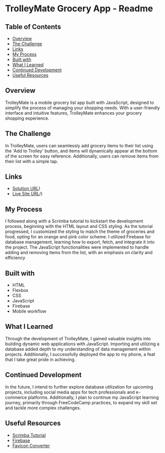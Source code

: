 # TrolleyMate Grocery App - Readme

## Table of Contents
- [Overview](#overview)
- [The Challenge](#the-challenge)
- [Links](#links)
- [My Process](#my-process)
- [Built with](#built-with)
- [What I Learned](#what-i-learned)
- [Continued Development](#continued-development)
- [Useful Resources](#useful-resources)

## Overview
TrolleyMate is a mobile grocery list app built with JavaScript, designed to simplify the process of managing your shopping needs. With a user-friendly interface and intuitive features, TrolleyMate enhances your grocery shopping experience.

## The Challenge
In TrolleyMate, users can seamlessly add grocery items to their list using the 'Add to Trolley' button, and items will dynamically appear at the bottom of the screen for easy reference. Additionally, users can remove items from their list with a simple tap.

## Links
- [Solution URL](https://github.com/thaboxan/THAJAF449_WFO2401_GROUPA_ThaboJafta_SDF07))
- [Live Site URL](https://trolleym8.netlify.app)/)

## My Process
I followed along with a Scrimba tutorial to kickstart the development process, beginning with the HTML layout and CSS styling. As the tutorial progressed, I customized the styling to match the theme of groceries and food, opting for an orange and pink color scheme. I utilized Firebase for database management, learning how to export, fetch, and integrate it into the project. The JavaScript functionalities were implemented to handle adding and removing items from the list, with an emphasis on clarity and efficiency

## Built with
- HTML
- Flexbox
- CSS
- JavaScript
- Firebase
- Mobile workflow

## What I Learned
Through the development of TrolleyMate, I gained valuable insights into building dynamic web applications with JavaScript. Importing and utilizing a database added depth to my understanding of data management within projects. Additionally, I successfully deployed the app to my phone, a feat that I take great pride in achieving.

## Continued Development
In the future, I intend to further explore database utilization for upcoming projects, including social media apps for tech professionals and e-commerce platforms. Additionally, I plan to continue my JavaScript learning journey, primarily through FreeCodeCamp practices, to expand my skill set and tackle more complex challenges.

## Useful Resources
- [Scrimba Tutorial](https://scrimba.com/learn/firebase)
- [Firebase](https://console.firebase.google.com/u/0/)
- [Favicon Converter](https://favicon.io)
